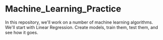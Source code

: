 # Machine_Learning_Practice
In this repository, we'll work on a number of machine learning algorithms. We'll start with Linear Regression. Create models, train them, test them, and see how it goes. 
